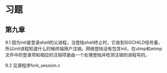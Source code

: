 # 习题

## 第九章

9.1 因为init是登录shell的父进程，当登陆shell终止时，它收到SIGCHILD信号量，所以init进程知道什么时候终端用户注销。网络登陆没有包含init，在utmp和wtmp文件中的登录项和相应的注销项是由一个处理登陆并检测注销的进程写的。

9.2 见源程序fork_session.c
